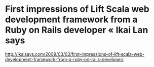 <!--
id: 1136214798
link: http://kevinisom.info/post/1136214798/first-impressions-of-lift-scala-web-development
slug: first-impressions-of-lift-scala-web-development
date: Fri Sep 17 2010 18:14:13 GMT+1200 (NZST)
raw: {"blog_name":"kevinisom","id":1136214798,"post_url":"http://kevinisom.info/post/1136214798/first-impressions-of-lift-scala-web-development","slug":"first-impressions-of-lift-scala-web-development","type":"link","date":"2010-09-17 06:14:13 GMT","timestamp":1284704053,"state":"published","format":"html","reblog_key":"W3pHjZ21","tags":[],"short_url":"http://tmblr.co/Zw68Yy13kKCE","highlighted":[],"feed_item":"http://ikaisays.com/2009/03/03/first-impressions-of-lift-scala-web-development-framework-from-a-ruby-on-rails-developer/","from_feed_id":"650234","note_count":0,"title":"First impressions of Lift Scala web development framework from a Ruby on Rails developer « Ikai Lan says","url":"http://ikaisays.com/2009/03/03/first-impressions-of-lift-scala-web-development-framework-from-a-ruby-on-rails-developer/","description":""}
publish: 2010-09-017
tags: 
title: First impressions of Lift Scala web development framework from a Ruby on Rails developer « Ikai Lan says
-->


First impressions of Lift Scala web development framework from a Ruby on Rails developer « Ikai Lan says
========================================================================================================

<http://ikaisays.com/2009/03/03/first-impressions-of-lift-scala-web-development-framework-from-a-ruby-on-rails-developer/>

